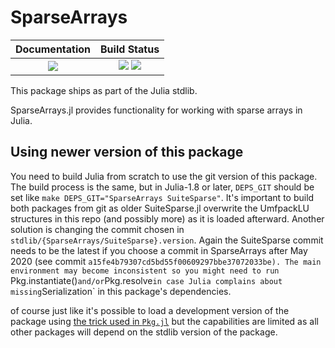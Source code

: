 # SparseArrays

| **Documentation**                                                 | **Build Status**                                                                                |
|:-----------------------------------------------------------------:|:-----------------------------------------------------------------------------------------------:|
|  [![][docs-img]][docs-url] | [![][ci-img]][ci-url] [![][codecov-img]][codecov-url] |

[docs-img]: https://img.shields.io/badge/docs-blue.svg
[docs-url]: https://sparsearrays.juliasparse.org/dev/

[docs-v1-img]: https://img.shields.io/badge/docs-v1-blue.svg
[docs-v1-url]: https://sparsearrays.juliasparse.org/v1/

[ci-img]: https://github.com/JuliaSparse/sparsearrays.jl/workflows/CI/badge.svg?branch=main
[ci-url]: https://github.com/JuliaSparse/sparsearrays.jl/actions?query=workflow%3A%22CI%22

[codecov-img]: https://codecov.io/gh/JuliaSparse/sparsearrays.jl/branch/main/graph/badge.svg
[codecov-url]: https://codecov.io/gh/JuliaSparse/sparsearrays.jl

This package ships as part of the Julia stdlib.

SparseArrays.jl provides functionality for working with sparse arrays in Julia.

## Using newer version of this package

You need to build Julia from scratch to use the git version of this package. The build process is the same, but in Julia-1.8 or later, `DEPS_GIT` should be set like `make DEPS_GIT="SparseArrays SuiteSparse"`. It's important to build both packages from git as older SuiteSparse.jl overwrite the UmfpackLU structures in this repo (and possibly more) as it is loaded afterward. Another solution is changing the commit chosen in `stdlib/{SparseArrays/SuiteSparse}.version`. Again the SuiteSparse commit needs to be the latest if you choose a commit in SparseArrays after May 2020 (see commit `a15fe4b79307cd5bd55f00609297bbe37072033be). The main environment may become inconsistent so you might need to run `Pkg.instantiate()` and/or `Pkg.resolve` in case Julia complains about missing `Serialization` in this package's dependencies.


of course just like it's possible to load a development version of the package using [the trick used in `Pkg.jl`](https://github.com/JuliaLang/Pkg.jl) but the capabilities are limited as all other packages will depend on the stdlib version of the package.
